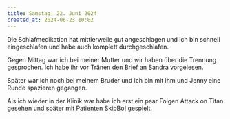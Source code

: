 ```yaml
---
title: Samstag, 22. Juni 2024
created_at: 2024-06-23 10:02
---
```


Die Schlafmedikation hat mittlerweile gut angeschlagen und ich bin schnell eingeschlafen und habe auch komplett durchgeschlafen.

Gegen Mittag war ich bei meiner Mutter und wir haben über die Trennung gesprochen. Ich habe ihr vor Tränen den Brief an Sandra vorgelesen.

Später war ich noch bei meinem Bruder und ich bin mit ihm und Jenny eine Runde spazieren gegangen.

Als ich wieder in der Klinik war habe ich erst ein paar Folgen Attack on Titan gesehen und später mit Patienten SkipBo! gespielt.
